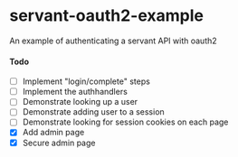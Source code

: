 # servant-oauth2-example

An example of authenticating a servant API with oauth2


#### Todo

- [ ] Implement "login/complete" steps
- [ ] Implement the authhandlers
- [ ] Demonstrate looking up a user
- [ ] Demonstrate adding user to a session
- [ ] Demonstrate looking for session cookies on each page
- [x] Add admin page
- [x] Secure admin page
